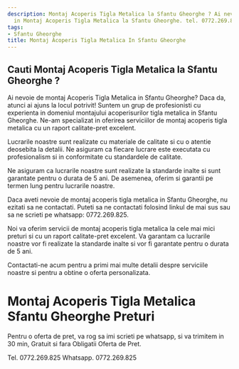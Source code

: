 ```yaml
---
description: Montaj Acoperis Tigla Metalica la Sfantu Gheorghe ? Ai nevoie de un profesionist
  in Montaj Acoperis Tigla Metalica la Sfantu Gheorghe. tel. 0772.269.825
tags:
- Sfantu Gheorghe
title: Montaj Acoperis Tigla Metalica In Sfantu Gheorghe
---
```



## Cauti Montaj Acoperis Tigla Metalica la Sfantu Gheorghe ?

Ai nevoie de montaj Acoperis Tigla Metalica in Sfantu Gheorghe? 
Daca da, atunci ai ajuns la locul potrivit! Suntem un grup de profesionisti cu experienta in domeniul montajului acoperisurilor tigla metalica in Sfantu Gheorghe. Ne-am specializat in oferirea serviciilor de montaj acoperis tigla metalica cu un raport calitate-pret excelent. 

Lucrarile noastre sunt realizate cu materiale de calitate si cu o atentie deosebita la detalii. Ne asiguram ca fiecare lucrare este executata cu profesionalism si in conformitate cu standardele de calitate. 

Ne asiguram ca lucrarile noastre sunt realizate la standarde inalte si sunt garantate pentru o durata de 5 ani. De asemenea, oferim si garantii pe termen lung pentru lucrarile noastre. 

Daca aveti nevoie de montaj acoperis tigla metalica in Sfantu Gheorghe, nu ezitati sa ne contactati. Puteti sa ne contactati folosind linkul de mai sus sau sa ne scrieti pe whatsapp: 0772.269.825. 

Noi va oferim servicii de montaj acoperis tigla metalica la cele mai mici preturi si cu un raport calitate-pret excelent. Va garantam ca lucrarile noastre vor fi realizate la standarde inalte si vor fi garantate pentru o durata de 5 ani. 

Contactati-ne acum pentru a primi mai multe detalii despre serviciile noastre si pentru a obtine o oferta personalizata.

# Montaj Acoperis Tigla Metalica Sfantu Gheorghe Preturi
Pentru o oferta de pret, va rog sa imi scrieti pe whatsapp, si va trimitem in 30 min, Gratuit si fara Obligatii Oferta de Pret.

Tel. 0772.269.825
Whatsapp. 0772.269.825